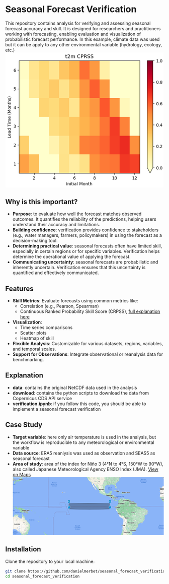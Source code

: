 # Seasonal Forecast Verification

This repository contains analysis for verifying and assessing seasonal forecast accuracy and skill. It is designed for researchers and practitioners working with forecasting, enabling evaluation and visualization of probabilistic forecast performance. In this example, climate data was used but it can be apply to any other environmental variable (hydrology, ecology, etc.)
![CRPSS results](./data/heatmap.png)

## Why is this important?
- **Purpose**: to evaluate how well the forecast matches observed outcomes. It quantifies the reliability of the predictions, helping users understand their accuracy and limitations.
- **Building confidence**: verification provides confidence to stakeholders (e.g., water managers, farmers, policymakers) in using the forecast as a decision-making tool.
- **Determining practical value**: seasonal forecasts often have limited skill, especially in certain regions or for specific variables. Verification helps determine the operational value of applying the forecast.
- **Communicating uncertainty**: seasonal forecasts are probabilistic and inherently uncertain. Verification ensures that this uncertainty is quantified and effectively communicated.

## Features

- **Skill Metrics**: Evaluate forecasts using common metrics like:
  - Correlation (e.g., Pearson, Spearman)
  - Continuous Ranked Probability Skill Score (CRPSS), [full explanation here](https://www.lokad.com/continuous-ranked-probability-score)
- **Visualization**: 
  - Time series comparisons
  - Scatter plots
  - Heatmap of skill 
- **Flexible Analysis**: Customizable for various datasets, regions, variables, and temporal scales.
- **Support for Observations**: Integrate observational or reanalysis data for benchmarking.

## Explanation
- **data**: contains the original NetCDF data used in the analysis
- **download**: contains the python scripts to download the data from Copernicus CDS API service
- **verification.ipynb**: if you follow this code, you should be able to implement a seasonal forecast verification

## Case Study
- **Target variable**: here only air temperature is used in the analysis, but the workflow is reproducible to any meteorological or environmental variable
- **Data source**: ERA5 reanlysis was used as observation and SEAS5 as seasonal forecast
- **Area of study**: area of the index for Niño 3 (4°N to 4°S, 150°W to 90°W), also called Japanese Meteorological Agency ENSO Index (JMA). [View on Maps](https://www.google.com/maps/d/embed?mid=1kvhJP6_DFn7CQyJM9fstEXsvv4uUBCg&hl=en)
![Niño 3](./data/nino3.png)

## Installation

Clone the repository to your local machine:

```bash
git clone https://github.com/danielmerbet/seasonal_forecast_verification.git
cd seasonal_forecast_verification
